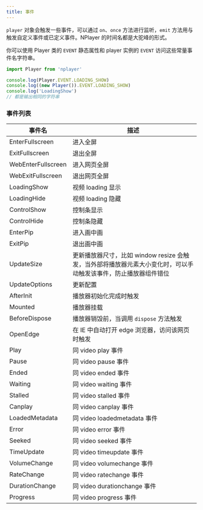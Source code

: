 ```yaml
---
title: 事件
---
```


`player` 对象会触发一些事件，可以通过 `on`、`once` 方法进行监听，`emit` 方法用与触发自定义事件或已定义事件。NPlayer 的时间名都是大驼峰的形式。

你可以使用 Player 类的 `EVENT` 静态属性和 player 实例的 `EVENT` 访问这些常量事件名字符串。

```js
import Player from 'nplayer'

console.log(Player.EVENT.LOADING_SHOW)
console.log((new Player()).EVENT.LOADING_SHOW)
console.log('LoadingShow')
// 都是输出相同的字符串
```

### 事件列表

| 事件名 | 描述 |
|  ---  | ---  |
| EnterFullscreen  | 进入全屏 |
| ExitFullscreen  | 退出全屏 |
| WebEnterFullscreen  | 进入网页全屏 |
| WebExitFullscreen  | 退出网页全屏 |
| LoadingShow  | 视频 loading 显示 |
| LoadingHide  | 视频 loading 隐藏 |
| ControlShow  | 控制条显示 |
| ControlHide  | 控制条隐藏 |
| EnterPip  | 进入画中画 |
| ExitPip  | 退出画中画 |
| UpdateSize  | 更新播放器尺寸，比如 window resize 会触发，当外部将播放器元素大小变化时，可以手动触发该事件，防止播放器组件错位 |
| UpdateOptions  | 更新配置 |
| AfterInit | 播放器初始化完成时触发 |
| Mounted  | 播放器挂载 |
| BeforeDispose  | 播放器销毁前，当调用 `dispose` 方法触发 |
| OpenEdge  | 在 IE 中自动打开 edge 浏览器，访问该网页时触发 |
| Play | 同 video play 事件 |
| Pause  | 同 video pause 事件 |
| Ended  | 同 video ended 事件 |
| Waiting | 同 video waiting 事件 |
| Stalled  | 同 video stalled 事件 |
| Canplay  | 同 video canplay 事件 |
| LoadedMetadata | 同 video loadedmetadata 事件 |
| Error | 同 video error 事件 |
| Seeked  | 同 video seeked 事件 |
| TimeUpdate  | 同 video timeupdate 事件 |
| VolumeChange  | 同 video volumechange 事件 |
| RateChange  | 同 video ratechange 事件 |
| DurationChange  | 同 video durationchange 事件 |
| Progress | 同 video progress 事件 |
